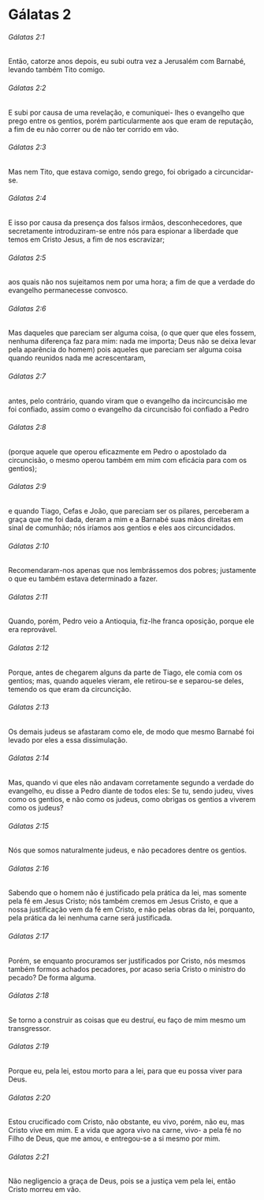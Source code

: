 # Gálatas 2

###### Gálatas 2:1

Então, catorze anos depois, eu subi outra vez a Jerusalém com Barnabé, levando também Tito comigo.

###### Gálatas 2:2

E subi por causa de uma revelação, e comuniquei- lhes o evangelho que prego entre os gentios, porém particularmente aos que eram de reputação, a fim de eu não correr ou de não ter corrido em vão.

###### Gálatas 2:3

Mas nem Tito, que estava comigo, sendo grego, foi obrigado a circuncidar-se.

###### Gálatas 2:4

E isso por causa da presença dos falsos irmãos, desconhecedores, que secretamente introduziram-se entre nós para espionar a liberdade que temos em Cristo Jesus, a fim de nos escravizar;

###### Gálatas 2:5

aos quais não nos sujeitamos nem por uma hora; a fim de que a verdade do evangelho permanecesse convosco.

###### Gálatas 2:6

Mas daqueles que pareciam ser alguma coisa, (o que quer que eles fossem, nenhuma diferença faz para mim: nada me importa; Deus não se deixa levar pela aparência do homem) pois aqueles que pareciam ser alguma coisa quando reunidos nada me acrescentaram,

###### Gálatas 2:7

antes, pelo contrário, quando viram que o evangelho da incircuncisão me foi confiado, assim como o evangelho da circuncisão foi confiado a Pedro

###### Gálatas 2:8

(porque aquele que operou eficazmente em Pedro o apostolado da circuncisão, o mesmo operou também em mim com eficácia para com os gentios);

###### Gálatas 2:9

e quando Tiago, Cefas e João, que pareciam ser os pilares, perceberam a graça que me foi dada, deram a mim e a Barnabé suas mãos direitas em sinal de comunhão; nós iríamos aos gentios e eles aos circuncidados.

###### Gálatas 2:10

Recomendaram-nos apenas que nos lembrássemos dos pobres; justamente o que eu também estava determinado a fazer.

###### Gálatas 2:11

Quando, porém, Pedro veio a Antioquia, fiz-lhe franca oposição, porque ele era reprovável.

###### Gálatas 2:12

Porque, antes de chegarem alguns da parte de Tiago, ele comia com os gentios; mas, quando aqueles vieram, ele retirou-se e separou-se deles, temendo os que eram da circuncição.

###### Gálatas 2:13

Os demais judeus se afastaram como ele, de modo que mesmo Barnabé foi levado por eles a essa dissimulação.

###### Gálatas 2:14

Mas, quando vi que eles não andavam corretamente segundo a verdade do evangelho, eu disse a Pedro diante de todos eles: Se tu, sendo judeu, vives como os gentios, e não como os judeus, como obrigas os gentios a viverem como os judeus?

###### Gálatas 2:15

Nós que somos naturalmente judeus, e não pecadores dentre os gentios.

###### Gálatas 2:16

Sabendo que o homem não é justificado pela prática da lei, mas somente pela fé em Jesus Cristo; nós também cremos em Jesus Cristo, e que a nossa justificação vem da fé em Cristo, e não pelas obras da lei, porquanto, pela prática da lei nenhuma carne será justificada.

###### Gálatas 2:17

Porém, se enquanto procuramos ser justificados por Cristo, nós mesmos também formos achados pecadores, por acaso seria Cristo o ministro do pecado? De forma alguma.

###### Gálatas 2:18

Se torno a construir as coisas que eu destruí, eu faço de mim mesmo um transgressor.

###### Gálatas 2:19

Porque eu, pela lei, estou morto para a lei, para que eu possa viver para Deus.

###### Gálatas 2:20

Estou crucificado com Cristo, não obstante, eu vivo, porém, não eu, mas Cristo vive em mim. E a vida que agora vivo na carne, vivo- a pela fé no Filho de Deus, que me amou, e entregou-se a si mesmo por mim.

###### Gálatas 2:21

Não negligencio a graça de Deus, pois se a justiça vem pela lei, então Cristo morreu em vão.

